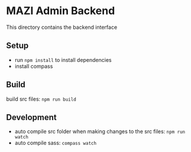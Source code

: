# MAZI Admin Backend

This directory contains the backend interface

## Setup

* run `npm install` to install dependencies
* install compass

## Build

build src files: `npm run build`

## Development

* auto compile src folder when making changes to the src files: `npm run watch`
* auto compile sass: `compass watch`